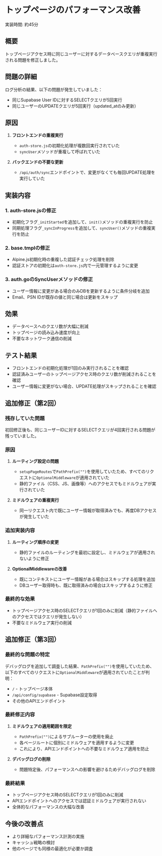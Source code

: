 # トップページのパフォーマンス改善

実装時間: 約45分

## 概要
トップページアクセス時に同じユーザーに対するデータベースクエリが重複実行される問題を修正しました。

## 問題の詳細
ログ分析の結果、以下の問題が発生していました：
- 同じSupabase User IDに対するSELECTクエリが5回実行
- 同じユーザーのUPDATEクエリが5回実行（updated_atのみ更新）

## 原因
1. **フロントエンドの重複実行**
   - `auth-store.js`の初期化処理が複数回実行されていた
   - `syncUser`メソッドが重複して呼ばれていた

2. **バックエンドの不要な更新**
   - `/api/auth/sync`エンドポイントで、変更がなくても毎回UPDATE処理を実行していた

## 実装内容

### 1. auth-store.jsの修正
- 初期化フラグ`_initStarted`を追加して、`init()`メソッドの重複実行を防止
- 同期処理フラグ`_syncInProgress`を追加して、`syncUser()`メソッドの重複実行を防止

### 2. base.tmplの修正
- Alpine.js初期化時の重複した認証チェック処理を削除
- 認証ストアの初期化は`auth-store.js`内で一元管理するように変更

### 3. auth.goのSyncUserメソッドの修正
- ユーザー情報に変更がある場合のみDBを更新するように条件分岐を追加
- Email、PSN IDが既存の値と同じ場合は更新をスキップ

## 効果
- データベースへのクエリ数が大幅に削減
- トップページの読み込み速度が向上
- 不要なネットワーク通信の削減

## テスト結果
- フロントエンドの初期化処理が1回のみ実行されることを確認
- 認証済みユーザーのトップページアクセス時のクエリ数が削減されることを確認
- ユーザー情報に変更がない場合、UPDATE処理がスキップされることを確認

## 追加修正（第2回）

### 残存していた問題
初回修正後も、同じユーザーIDに対するSELECTクエリが4回実行される問題が残っていました。

### 原因
1. **ルーティング設定の問題**
   - `setupPageRoutes`で`PathPrefix("")`を使用していたため、すべてのリクエストに`OptionalMiddleware`が適用されていた
   - 静的ファイル（CSS、JS、画像等）へのアクセスでもミドルウェアが実行されていた

2. **ミドルウェアの重複実行**
   - 同一リクエスト内で既にユーザー情報が取得済みでも、再度DBアクセスが発生していた

### 追加実装内容

1. **ルーティング順序の変更**
   - 静的ファイルのルーティングを最初に設定し、ミドルウェアが適用されないように修正

2. **OptionalMiddlewareの改善**
   - 既にコンテキストにユーザー情報がある場合はスキップする処理を追加
   - DBユーザー取得時も、既に取得済みの場合はスキップするように修正

### 最終的な効果
- トップページアクセス時のSELECTクエリが1回のみに削減（静的ファイルへのアクセスではクエリが発生しない）
- 不要なミドルウェア実行の削減

## 追加修正（第3回）

### 最終的な問題の特定
デバッグログを追加して調査した結果、`PathPrefix("")`を使用していたため、以下のすべてのリクエストに`OptionalMiddleware`が適用されていたことが判明：
- `/` - トップページ本体
- `/api/config/supabase` - Supabase設定取得
- その他のAPIエンドポイント

### 最終修正内容

1. **ミドルウェアの適用範囲を限定**
   - `PathPrefix("")`によるサブルーターの使用を廃止
   - 各ページルートに個別にミドルウェアを適用するように変更
   - これにより、APIエンドポイントへの不要なミドルウェア適用を防止

2. **デバッグログの削除**
   - 問題特定後、パフォーマンスへの影響を避けるためデバッグログを削除

### 最終結果
- トップページアクセス時のSELECTクエリが1回のみに削減
- APIエンドポイントへのアクセスでは認証ミドルウェアが実行されない
- 全体的なパフォーマンスの大幅な改善

## 今後の改善点
- より詳細なパフォーマンス計測の実施
- キャッシュ戦略の検討
- 他のページでも同様の最適化が必要か調査